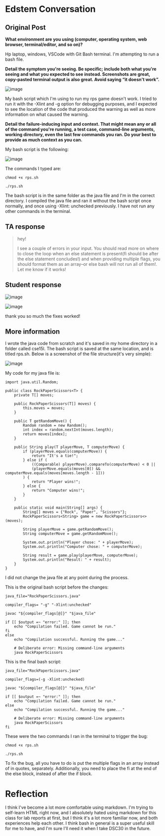 # **Edstem Conversation**
## Original Post

**What environment are you using (computer, operating system, web browser, terminal/editor, and so on)?**

Hp laptop, windows, VSCode with Git Bash terminal. I'm attempting to run a bash file.

**Detail the symptom you're seeing. Be specific; include both what you're seeing and what you expected to see instead. Screenshots are great, copy-pasted terminal output is also great. Avoid saying “it doesn't work”.**

![image](https://github.com/beachu23/cse15l-lab-reports/assets/130091977/3cc96ffd-5ca3-42fc-97c4-bf5eac2c8b4d)

My bash script which I'm using to run my rps game doesn't work. I tried to run it with the -Xlint and -g option for debugging purposes, and I expected to see the location of the code that produced the warning as well as more information on what caused the warning. 

**Detail the failure-inducing input and context. That might mean any or all of the command you're running, a test case, command-line arguments, working directory, even the last few commands you ran. Do your best to provide as much context as you can.**

My bash script is the following: 

![image](https://github.com/beachu23/cse15l-lab-reports/assets/130091977/1f72f0a5-70f9-4031-be8f-c3b70fd203c6)

The commands I typed are:

```chmod +x rps.sh```

```./rps.sh```

The bash script is in the same folder as the java file and I'm in the correct directory. I compiled the java file and ran it without the bash script once normally, and once using -Xlint: unchecked previously. I have not run any other commands in the terminal.


## TA response
> hey!
> 
> I see a couple of errors in your input. You should read more on where to close the loop when an else statement is present(fi should be after the else statement concludes!) and when providing multiple flags, you should format them as an array–or else bash will not run all of them!.  Let me know if it works!

## Student response
![image](https://github.com/beachu23/cse15l-lab-reports/assets/130091977/ee1456da-3979-455b-b494-3ab291589388)

![image](https://github.com/beachu23/cse15l-lab-reports/assets/130091977/ff32d667-d57b-4016-9925-46ad781c6cd4)

thank you so much the fixes worked! 

## More information

I wrote the java code from scratch and it's saved in my home directory in a folder called cse15l. The bash script is saved at the same location, and is titled rps.sh. Below is a screenshot of the file structure(it's very simple):

![image](https://github.com/beachu23/cse15l-lab-reports/assets/130091977/e600114c-18f2-47ee-b4dd-76d6ba99a81d)

My code for my java file is:

```
import java.util.Random;

public class RockPaperScissors<T> {
    private T[] moves;

    public RockPaperScissors(T[] moves) {
        this.moves = moves;
    }

    public T getRandomMove() {
        Random random = new Random();
        int index = random.nextInt(moves.length);
        return moves[index];
    }

    public String play(T playerMove, T computerMove) {
        if (playerMove.equals(computerMove)) {
            return "It's a tie!";
        } else if (
            ((Comparable) playerMove).compareTo(computerMove) < 0 ||
            (playerMove.equals(moves[0]) && computerMove.equals(moves[moves.length - 1]))
        ) {
            return "Player wins!";
        } else {
            return "Computer wins!";
        }
    }

    public static void main(String[] args) {
        String[] moves = {"Rock", "Paper", "Scissors"};
        RockPaperScissors<String> game = new RockPaperScissors<>(moves);

        String playerMove = game.getRandomMove();
        String computerMove = game.getRandomMove();

        System.out.println("Player chose: " + playerMove);
        System.out.println("Computer chose: " + computerMove);

        String result = game.play(playerMove, computerMove);
        System.out.println("Result: " + result);
    }
}

```
I did not change the java file at any point during the process.

This is the original bash script before the changes:

```
java_file="RockPaperScissors.java"

compiler_flags= "-g" "-Xlint:unchecked"

javac "${compiler_flags[@]}" "$java_file"

if [[ $output =~ "error:" ]]; then
    echo "Compilation failed. Game cannot be run."
fi
else
    echo "Compilation successful. Running the game..."
    
    # Deliberate error: Missing command-line arguments
    java RockPaperScissors
```

This is the final bash script:

```
java_file="RockPaperScissors.java"

compiler_flags=(-g -Xlint:unchecked)

javac "${compiler_flags[@]}" "$java_file"

if [[ $output =~ "error:" ]]; then
    echo "Compilation failed. Game cannot be run."
else
    echo "Compilation successful. Running the game..."
    
    # Deliberate error: Missing command-line arguments
    java RockPaperScissors
fi
```
These were the two commands I ran in the terminal to trigger the bug:

```chmod +x rps.sh```

```./rps.sh```

To fix the bug, all you have to do is put the multiple flags in an array instead of in quotes, separately. Additionally, you need to place the fi at the end of the else block, instead of after the if block. 

# Reflection

I think I've become a lot more comfortable using markdown. I'm trying to self-learn HTML right now, and I absolutely hated using markdown for this class for lab reports at first, but I think it's a lot more familiar now, and both experiences help each other. I think bash in general is a super useful skill for me to have, and I'm sure I'll need it when I take DSC30 in the future. 








